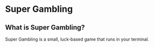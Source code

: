 <h1>Super Gambling</h1>
<h2>What is Super Gambling?</h2>
Super Gambling is a small, luck-based game that runs in your terminal.
